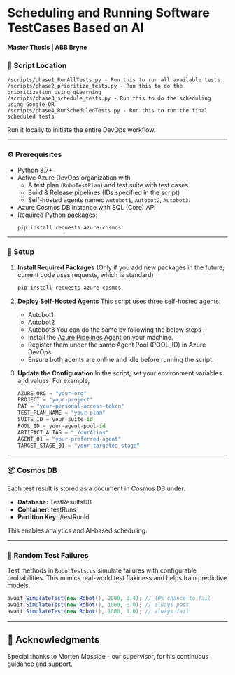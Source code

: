 # Scheduling and Running Software TestCases Based on AI
**Master Thesis | ABB Bryne**


### 📁 Script Location
   ```plaintext
   /scripts/phase1_RunAllTests.py - Run this to run all available tests
   /scripts/phase2_prioritize_tests.py - Run this to do the prioritization using qLearning
   /scripts/phase3_schedule_tests.py - Run this to do the scheduling using Google-OR
   /scripts/phase4_RunScheduledTests.py - Run this to run the final scheduled tests

   ```
Run it locally to initiate the entire DevOps workflow.

---

### ⚙ Prerequisites

- Python 3.7+
- Active Azure DevOps organization with
   - A test plan (`RoboTestPlan`) and test suite with test cases
   - Build & Release pipelines (IDs specified in the script)
   - Self-hosted agents named `Autobot1`, `Autobot2`, `Autobot3`.
- Azure Cosmos DB instance with SQL (Core) API
- Required Python packages:
   ```bash
   pip install requests azure-cosmos 
---
### 🔧 Setup

1. **Install Required Packages**
   (Only if you add new packages in the future; current code uses requests, which is standard)
   ```bash
   pip install requests azure-cosmos
2. **Deploy Self-Hosted Agents**
   This script uses three self-hosted agents:
      - Autobot1
      - Autobot2
      - Autobot3
   You can do the same by following the below steps :
      - Install the [Azure Pipelines Agent](https://learn.microsoft.com/en-us/azure/devops/pipelines/agents/windows-agent?view=azure-devops&tabs=IP-V4) on your machine.
      - Register them under the same Agent Pool (POOL_ID) in Azure DevOps.
      - Ensure both agents are online and idle before running the script.
  
3. **Update the Configuration**
   In the script, set your environment variables and values. For example,
   ```python
   AZURE_ORG = "your-org"
   PROJECT = "your-project"
   PAT = "your-personal-access-token"
   TEST_PLAN_NAME = "your-plan"
   SUITE_ID = your-suite-id
   POOL_ID = your-agent-pool-id
   ARTIFACT_ALIAS = "_YourAlias"
   AGENT_01 = "your-preferred-agent"
   TARGET_STAGE_01 = "your-targeted-stage"
---

### 📦 Cosmos DB

Each test result is stored as a document in Cosmos DB under:
- **Database:** TestResultsDB
- **Container:** testRuns
- **Partition Key:** /testRunId

This enables analytics and AI-based scheduling.

---

### 🧠 Random Test Failures

Test methods in `RobotTests.cs` simulate failures with configurable probabilities. This mimics real-world test flakiness and helps train predictive models.
   ```csharp
   await SimulateTest(new Robot(), 2000, 0.4); // 40% chance to fail
   await SimulateTest(new Robot(), 1000, 0.0); // always pass
   await SimulateTest(new Robot(), 1000, 1.0); // always fail
   ```

---

## 🙌 Acknowledgments

Special thanks to Morten Mossige - our supervisor, for his continuous guidance and support.
